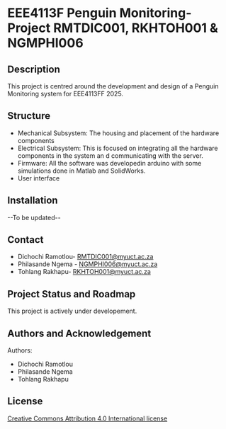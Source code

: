 # EEE4113F Penguin Monitoring-Project RMTDIC001, RKHTOH001 & NGMPHI006

## Description
This project is centred around the development and design of a Penguin Monitoring system for EEE4113FF 2025. 

## Structure
* Mechanical Subsystem: The housing and placement of the hardware components
* Electrical Subsystem: This is focused on integrating all the hardware components in the system an d communicating with the server. 
* Firmware: All the software was developedin arduino with some simulations done in Matlab and SolidWorks.
* User interface

## Installation
--To be updated-- 


## Contact
* Dichochi Ramotlou- RMTDIC001@myuct.ac.za
* Philasande Ngema - NGMPHI006@myuct.ac.za
* Tohlang Rakhapu- RKHTOH001@myuct.ac.za


## Project Status and Roadmap
This project is actively under developement.

## Authors and Acknowledgement
Authors:
* Dichochi Ramotlou
* Philasande Ngema
* Tohlang Rakhapu


## License
[Creative Commons Attribution 4.0 International license](https://choosealicense.com/licenses/cc-by-4.0/)
